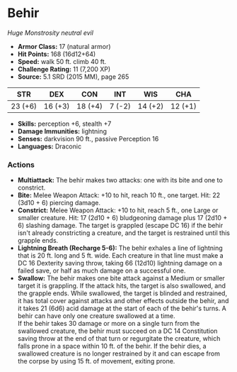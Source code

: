 # Behir

*Huge* *Monstrosity* *neutral evil*

- **Armor Class:** 17 (natural armor)
- **Hit Points:** 168 (16d12+64)
- **Speed:** walk 50 ft. climb 40 ft.
- **Challenge Rating:** 11 (7,200 XP)
- **Source:** 5.1 SRD (2015 MM), page 265

| STR | DEX | CON | INT | WIS | CHA |
| --- | --- | --- | --- | --- | --- |
| 23 (+6) | 16 (+3) | 18 (+4) | 7 (-2) | 14 (+2) | 12 (+1) |

- **Skills:** perception +6, stealth +7
- **Damage Immunities:** lightning
- **Senses:** darkvision 90 ft., passive Perception 16
- **Languages:** Draconic

### Actions

- **Multiattack:** The behir makes two attacks: one with its bite and one to constrict.
- **Bite:** Melee Weapon Attack: +10 to hit, reach 10 ft., one target. Hit: 22 (3d10 + 6) piercing damage.
- **Constrict:** Melee Weapon Attack: +10 to hit, reach 5 ft., one Large or smaller creature. Hit: 17 (2d10 + 6) bludgeoning damage plus 17 (2d10 + 6) slashing damage. The target is grappled (escape DC 16) if the behir isn't already constricting a creature, and the target is restrained until this grapple ends.
- **Lightning Breath (Recharge 5-6):** The behir exhales a line of lightning that is 20 ft. long and 5 ft. wide. Each creature in that line must make a DC 16 Dexterity saving throw, taking 66 (12d10) lightning damage on a failed save, or half as much damage on a successful one.
- **Swallow:** The behir makes one bite attack against a Medium or smaller target it is grappling. If the attack hits, the target is also swallowed, and the grapple ends. While swallowed, the target is blinded and restrained, it has total cover against attacks and other effects outside the behir, and it takes 21 (6d6) acid damage at the start of each of the behir's turns. A behir can have only one creature swallowed at a time.<br>If the behir takes 30 damage or more on a single turn from the swallowed creature, the behir must succeed on a DC 14 Constitution saving throw at the end of that turn or regurgitate the creature, which falls prone in a space within 10 ft. of the behir. If the behir dies, a swallowed creature is no longer restrained by it and can escape from the corpse by using 15 ft. of movement, exiting prone.


